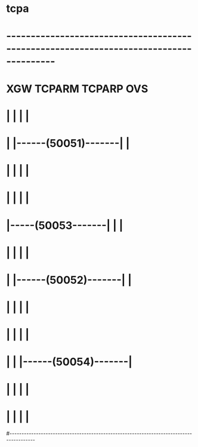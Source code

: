 # tcpa

# --------------------------------------------------------------------------------------
#       XGW              TCPARM               TCPARP                 OVS
#        |                  |                    |                    |
#        |                  |------(50051)-------|                    |
#        |                  |                    |                    |
#        |                  |                    |                    |
#        |-----(50053-------|                    |                    |
#        |                  |                    |                    |
#        |                  |------(50052)-------|                    |
#        |                  |                    |                    |
#        |                  |                    |                    |
#        |                  |                    |------(50054)-------|
#        |                  |                    |                    |
#        |                  |                    |                    |
#----------------------------------------------------------------------------------------

